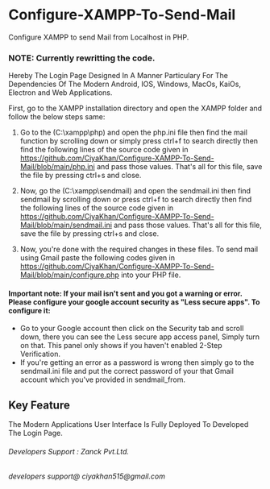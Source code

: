 # Configure-XAMPP-To-Send-Mail
Configure XAMPP to send Mail from Localhost in PHP.

### NOTE: Currently rewritting the code.
Hereby The Login Page Designed In A Manner Particulary For The Dependencies Of The Modern Android, IOS, Windows, MacOs, KaiOs, Electron and Web Applications.

First, go to the XAMPP installation directory and open the XAMPP folder and follow the below steps same:

1. Go to the (C:\xampp\php) and open the php.ini file then find the mail function by scrolling down or simply press ctrl+f to search directly then find the following lines of the source code given in https://github.com/CiyaKhan/Configure-XAMPP-To-Send-Mail/blob/main/php.ini and pass those values.
That's all for this file, save the file by pressing ctrl+s and close.

2. Now, go the (C:\xampp\sendmail) and open the sendmail.ini  then find sendmail by scrolling down or press ctrl+f to search directly then find the following lines of the source code given in https://github.com/CiyaKhan/Configure-XAMPP-To-Send-Mail/blob/main/sendmail.ini and pass those values.
That's all for this file, save the file by pressing ctrl+s and close.

3. Now, you're done with the required changes in these files. To send mail using Gmail paste the following codes given in https://github.com/CiyaKhan/Configure-XAMPP-To-Send-Mail/blob/main/configure.php into your PHP file.

#### Important note: If your mail isn't sent and you got a warning or error. Please configure your google account security as "Less secure apps". To configure it:
- Go to your Google account then click on the Security tab and scroll down, there you can see the Less secure app access panel, Simply turn on that. This panel only shows if you haven't enabled 2-Step Verification.
- If you're getting an error as a password is wrong then simply go to the sendmail.ini file and put the correct password of your that Gmail account which you've provided in sendmail_from.

## Key Feature
The Modern Applications User Interface Is Fully Deployed To Developed The Login Page.

###### Developers Support : Zanck Pvt.Ltd.
_developers support@ ciyakhan515@gmail.com_
